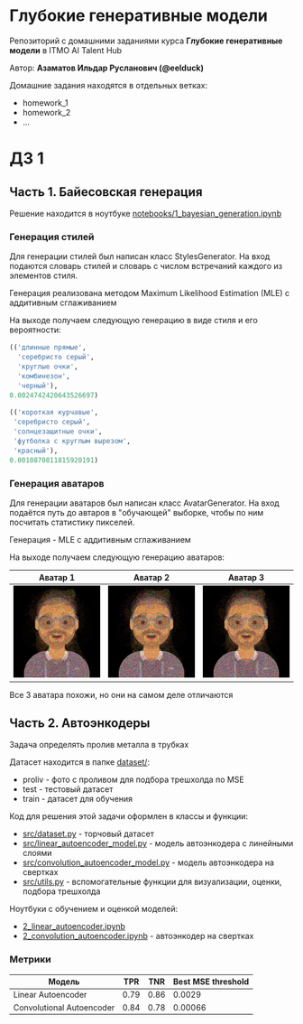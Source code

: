 # Глубокие генеративные модели

Репозиторий с домашними заданиями курса __Глубокие генеративные модели__ в ITMO AI Talent Hub

Автор: __Азаматов Ильдар Русланович (@eelduck)__

Домашние задания находятся в отдельных ветках:
- homework_1
- homework_2
- ...

# ДЗ 1

## Часть 1. Байесовская генерация

Решение находится в ноутбуке [notebooks/1_bayesian_generation.ipynb](notebooks/1_bayesian_generation.ipynb)

### Генерация стилей

Для генерации стилей был написан класс StylesGenerator. На вход подаются словарь стилей и словарь с числом встречаний каждого из элементов стиля.

Генерация реализована методом Maximum Likelihood Estimation (MLE) с аддитивным сглаживанием

На выходе получаем следующую генерацию в виде стиля и его вероятности:

```python
(('длинные прямые',
  'серебристо серый',
  'круглые очки',
  'комбинезон',
  'черный'),
0.0024742420643526697)
 ```

 ```python
(('короткая курчавые',
  'серебристо серый',
  'солнцезащитные очки',
  'футболка с круглым вырезом',
  'красный'),
 0.0010870811815920191)
 ```

### Генерация аватаров

Для генерации аватаров был написан класс AvatarGenerator. На вход подаётся путь до автаров в "обучающей" выборке, чтобы по ним посчитать статистику пикселей.

Генерация - MLE с аддитивным сглаживанием

На выходе получаем следующую генерацию аватаров:

Аватар 1            | Аватар 2           | Аватар 3
:------------------:|:------------------:|:------------------:
![alt text](readme_imgs/image.png) | ![alt text](readme_imgs/image-1.png) | ![alt text](readme_imgs/image-2.png)


Все 3 аватара похожи, но они на самом деле отличаются

## Часть 2. Автоэнкодеры

Задача определять пролив металла в трубках

Датасет находится в папке [dataset/](dataset/):
- proliv - фото с проливом для подбора трешхолда по MSE
- test - тестовый датасет
- train - датасет для обучения

Код для решения этой задачи оформлен в классы и функции:
- [src/dataset.py](src/dataset.py) - торчовый датасет
- [src/linear_autoencoder_model.py](src/linear_autoencoder_model.py) - модель автоэнкодера с линейными слоями
- [src/convolution_autoencoder_model.py](src/convolution_autoencoder_model.py) - модель автоэнкодера на свертках
- [src/utils.py](src/utils.py) - вспомогательные функции для визуализации, оценки, подбора трешхолда

Ноутбуки с обучением и оценкой моделей:
- [2_linear_autoencoder.ipynb](notebooks/2_linear_autoencoder.ipynb)
- [2_convolution_autoencoder.ipynb](notebooks/2_convolution_autoencoder.ipynb) - автоэнкодер на свертках

### Метрики

| Модель | TPR | TNR | Best MSE threshold
|--------|-----|-----|-------------------
|Linear Autoencoder|0.79|0.86| 0.0029
|Convolutional Autoencoder|0.84|0.78| 0.00066
